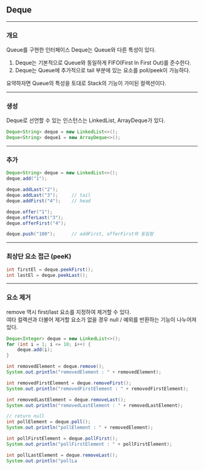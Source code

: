 ## Deque

----
### 개요
 Queue를 구현한 인터페이스 Deque는 Queue와 다른 특성이 있다.<br>

1. Deque는 기본적으로 Queue와 동일하게 FIFO(First In First Out)를 준수한다.
2. Deque는 Queue에 추가적으로 tail 부분에 있는 요소를 poll/peek이 가능하다.

요약하자면 Queue의 특성을 토대로 Stack의 기능이 가미된 컬렉션이다.<br>

----
### 생성

Deque로 선언할 수 있는 인스턴스는 LinkedList, ArrayDeque가 있다.<br>

```java
Deque<String> deque = new LinkedList<>();
Deque<String> deque1 = new ArrayDeque<>();
```

----
### 추가
```java
Deque<String> deque = new LinkedList<>();
deque.add("1");

deque.addLast("2");
deque.addLast("3");     // tail
deque.addFirst("4");    // head

deque.offer("1");
deque.offerLast("3");
deque.offerFirst("4");

deque.push("100");      // addFirst, offerFirst와 동일함
```

----
### 최상단 요소 접근 (peeK)

```java
int firstEl = deque.peekFirst();
int lastEl = deque.peekLast();
```

----
### 요소 제거

remove 역시 first/last 요소를 지정하여 제거할 수 있다.<br>
여타 컬랙션과 더불어 제거할 요소가 없을 경우 null / 예외를 반환하는 기능이  나누어져있다.<br>

```java
Deque<Integer> deque = new LinkedList<>();
for (int i = 1; i <= 10; i++) {
    deque.add(i);
}

int removedElement = deque.remove();
System.out.println("removedElement : " + removedElement);

int removedFirstElement = deque.removeFirst();
System.out.println("removedFirstElement : " + removedFirstElement);

int removedLastElement = deque.removeLast();
System.out.println("removedLastElement : " + removedLastElement);

// return null
int pollElement = deque.poll();
System.out.println("pollElement : " + removedElement);

int pollFirstElement = deque.pollFirst();
System.out.println("pollFirstElement : " + pollFirstElement);

int pollLastElement = deque.removeLast();
System.out.println("pollLa
```